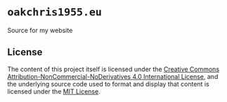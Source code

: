 # `oakchris1955.eu`

Source for my website

## License

The content of this project itself is licensed under the [Creative Commons Attribution-NonCommercial-NoDerivatives 4.0 International License](LICENSE-CC-BY-NC-ND-4.0.md), and the underlying source code used to format and display that content is licensed under the [MIT License](LICENSE-MIT.md).
